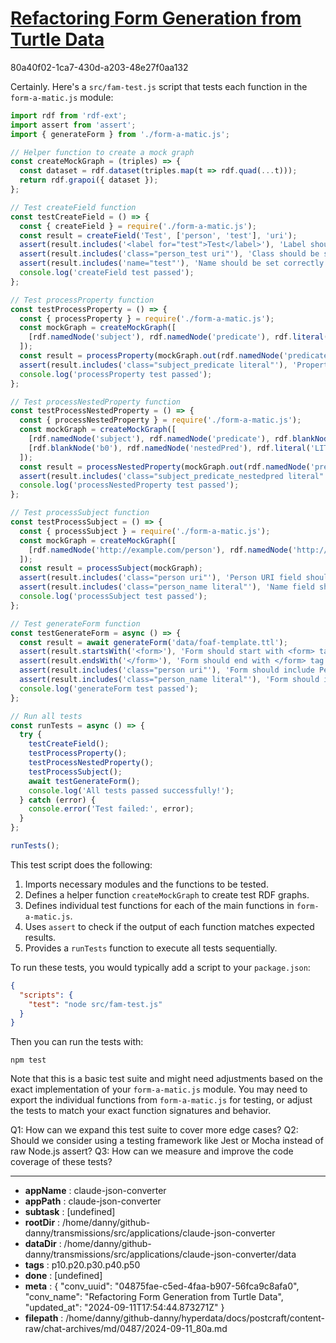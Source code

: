 # [Refactoring Form Generation from Turtle Data](https://claude.ai/chat/04875fae-c5ed-4faa-b907-56fca9c8afa0)

80a40f02-1ca7-430d-a203-48e27f0aa132

 Certainly. Here's a `src/fam-test.js` script that tests each function in the `form-a-matic.js` module:

```javascript
import rdf from 'rdf-ext';
import assert from 'assert';
import { generateForm } from './form-a-matic.js';

// Helper function to create a mock graph
const createMockGraph = (triples) => {
  const dataset = rdf.dataset(triples.map(t => rdf.quad(...t)));
  return rdf.grapoi({ dataset });
};

// Test createField function
const testCreateField = () => {
  const { createField } = require('./form-a-matic.js');
  const result = createField('Test', ['person', 'test'], 'uri');
  assert(result.includes('<label for="test">Test</label>'), 'Label should be created correctly');
  assert(result.includes('class="person_test uri"'), 'Class should be set correctly');
  assert(result.includes('name="test"'), 'Name should be set correctly');
  console.log('createField test passed');
};

// Test processProperty function
const testProcessProperty = () => {
  const { processProperty } = require('./form-a-matic.js');
  const mockGraph = createMockGraph([
    [rdf.namedNode('subject'), rdf.namedNode('predicate'), rdf.literal('LITERAL')]
  ]);
  const result = processProperty(mockGraph.out(rdf.namedNode('predicate')), ['subject']);
  assert(result.includes('class="subject_predicate literal"'), 'Property should be processed correctly');
  console.log('processProperty test passed');
};

// Test processNestedProperty function
const testProcessNestedProperty = () => {
  const { processNestedProperty } = require('./form-a-matic.js');
  const mockGraph = createMockGraph([
    [rdf.namedNode('subject'), rdf.namedNode('predicate'), rdf.blankNode('b0')],
    [rdf.blankNode('b0'), rdf.namedNode('nestedPred'), rdf.literal('LITERAL')]
  ]);
  const result = processNestedProperty(mockGraph.out(rdf.namedNode('predicate')), ['subject', 'predicate']);
  assert(result.includes('class="subject_predicate_nestedpred literal"'), 'Nested property should be processed correctly');
  console.log('processNestedProperty test passed');
};

// Test processSubject function
const testProcessSubject = () => {
  const { processSubject } = require('./form-a-matic.js');
  const mockGraph = createMockGraph([
    [rdf.namedNode('http://example.com/person'), rdf.namedNode('http://xmlns.com/foaf/0.1/name'), rdf.literal('LITERAL')]
  ]);
  const result = processSubject(mockGraph);
  assert(result.includes('class="person uri"'), 'Person URI field should be created');
  assert(result.includes('class="person_name literal"'), 'Name field should be created');
  console.log('processSubject test passed');
};

// Test generateForm function
const testGenerateForm = async () => {
  const result = await generateForm('data/foaf-template.ttl');
  assert(result.startsWith('<form>'), 'Form should start with <form> tag');
  assert(result.endsWith('</form>'), 'Form should end with </form> tag');
  assert(result.includes('class="person uri"'), 'Form should include Person URI field');
  assert(result.includes('class="person_name literal"'), 'Form should include Name field');
  console.log('generateForm test passed');
};

// Run all tests
const runTests = async () => {
  try {
    testCreateField();
    testProcessProperty();
    testProcessNestedProperty();
    testProcessSubject();
    await testGenerateForm();
    console.log('All tests passed successfully!');
  } catch (error) {
    console.error('Test failed:', error);
  }
};

runTests();
```

This test script does the following:

1. Imports necessary modules and the functions to be tested.
2. Defines a helper function `createMockGraph` to create test RDF graphs.
3. Defines individual test functions for each of the main functions in `form-a-matic.js`.
4. Uses `assert` to check if the output of each function matches expected results.
5. Provides a `runTests` function to execute all tests sequentially.

To run these tests, you would typically add a script to your `package.json`:

```json
{
  "scripts": {
    "test": "node src/fam-test.js"
  }
}
```

Then you can run the tests with:

```
npm test
```

Note that this is a basic test suite and might need adjustments based on the exact implementation of your `form-a-matic.js` module. You may need to export the individual functions from `form-a-matic.js` for testing, or adjust the tests to match your exact function signatures and behavior.

Q1: How can we expand this test suite to cover more edge cases?
Q2: Should we consider using a testing framework like Jest or Mocha instead of raw Node.js assert?
Q3: How can we measure and improve the code coverage of these tests?

---

* **appName** : claude-json-converter
* **appPath** : claude-json-converter
* **subtask** : [undefined]
* **rootDir** : /home/danny/github-danny/transmissions/src/applications/claude-json-converter
* **dataDir** : /home/danny/github-danny/transmissions/src/applications/claude-json-converter/data
* **tags** : p10.p20.p30.p40.p50
* **done** : [undefined]
* **meta** : {
  "conv_uuid": "04875fae-c5ed-4faa-b907-56fca9c8afa0",
  "conv_name": "Refactoring Form Generation from Turtle Data",
  "updated_at": "2024-09-11T17:54:44.873271Z"
}
* **filepath** : /home/danny/github-danny/hyperdata/docs/postcraft/content-raw/chat-archives/md/0487/2024-09-11_80a.md